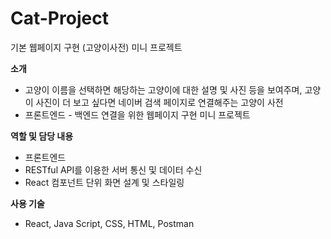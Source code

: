 # Cat-Project
기본 웹페이지 구현 (고양이사전) 미니 프로젝트

**소개**

- 고양이 이름을 선택하면 해당하는 고양이에 대한 설명 및 사진 등을 보여주며, 고양이 사진이 더 보고 싶다면 네이버 검색 페이지로 연결해주는 고양이 사전
- 프론트엔드 - 백엔드 연결을 위한 웹페이지 구현 미니 프로젝트

**역할 및 담당 내용**

- 프론트엔드
- RESTful API를 이용한 서버 통신 및 데이터 수신
- React 컴포넌트 단위 화면 설계 및 스타일링

**사용 기술**
- React, Java Script, CSS, HTML, Postman
